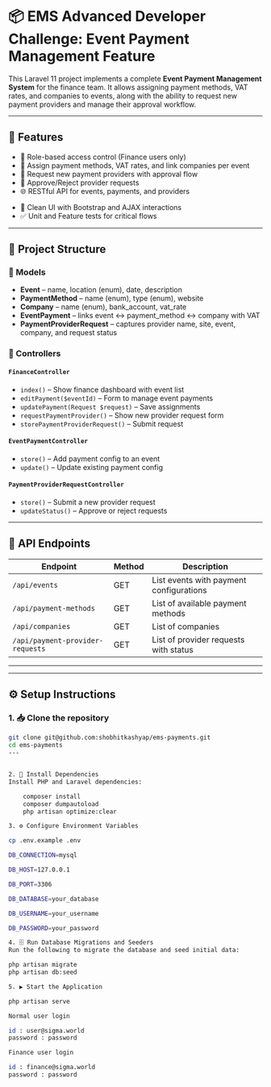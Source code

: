 # 📦 EMS Advanced Developer Challenge: Event Payment Management Feature

This Laravel 11 project implements a complete **Event Payment Management System** for the finance team. It allows assigning payment methods, VAT rates, and companies to events, along with the ability to request new payment providers and manage their approval workflow.

---

## 🚀 Features

- 🔐 Role-based access control (Finance users only)
- 🏦 Assign payment methods, VAT rates, and link companies per event
- 🧾 Request new payment providers with approval flow
- 🔁 Approve/Reject provider requests
- 🌐 RESTful API for events, payments, and providers
<!-- - 📧 Email notifications for configurations and requests -->
- 🎨 Clean UI with Bootstrap and AJAX interactions
- ✅ Unit and Feature tests for critical flows

---

## 🧩 Project Structure

### 📄 Models

- **Event** – name, location (enum), date, description
- **PaymentMethod** – name (enum), type (enum), website
- **Company** – name (enum), bank_account, vat_rate
- **EventPayment** – links event ↔ payment_method ↔ company with VAT
- **PaymentProviderRequest** – captures provider name, site, event, company, and request status

### 📂 Controllers

#### `FinanceController`
- `index()` – Show finance dashboard with event list
- `editPayment($eventId)` – Form to manage event payments
- `updatePayment(Request $request)` – Save assignments
- `requestPaymentProvider()` – Show new provider request form
- `storePaymentProviderRequest()` – Submit request

#### `EventPaymentController`
- `store()` – Add payment config to an event
- `update()` – Update existing payment config

#### `PaymentProviderRequestController`
- `store()` – Submit a new provider request
- `updateStatus()` – Approve or reject requests

---

## 📡 API Endpoints

| Endpoint                           | Method | Description                              |
|------------------------------------|--------|------------------------------------------|
| `/api/events`                      | GET    | List events with payment configurations  |
| `/api/payment-methods`            | GET    | List of available payment methods        |
| `/api/companies`                  | GET    | List of companies                        |
| `/api/payment-provider-requests` | GET    | List of provider requests with status    |

---

<!-- 
## 📬 Email Notifications

- Email sent upon successful payment setup
- Email sent when a provider request is submitted or its status changes
 -->

---

## ⚙️ Setup Instructions

### 1. 📥 Clone the repository

```bash
git clone git@github.com:shobhitkashyap/ems-payments.git
cd ems-payments
---


2. 🧰 Install Dependencies
Install PHP and Laravel dependencies:

    composer install
    composer dumpautoload
    php artisan optimize:clear

3. ⚙️ Configure Environment Variables

cp .env.example .env

DB_CONNECTION=mysql

DB_HOST=127.0.0.1

DB_PORT=3306

DB_DATABASE=your_database

DB_USERNAME=your_username

DB_PASSWORD=your_password

4. 🗄️ Run Database Migrations and Seeders
Run the following to migrate the database and seed initial data:

php artisan migrate
php artisan db:seed

5. ▶️ Start the Application

php artisan serve

Normal user login 

id : user@sigma.world
password : password

Finance user login

id : finance@sigma.world
password : password